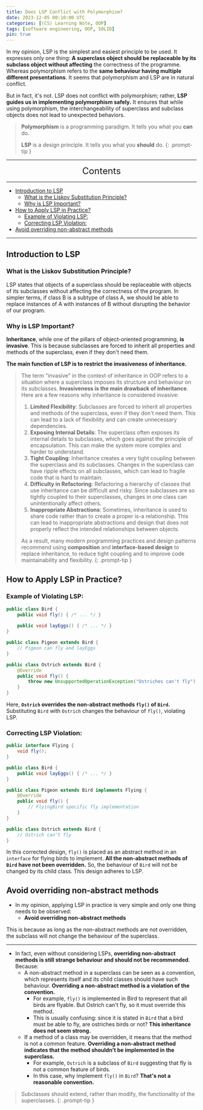 ```yaml
---
title: Does LSP Conflict with Polymorphism?
date: 2023-12-05 00:10:00 UTC
categories: [(CS) Learning Note, OOP]
tags: [software engineering, OOP, SOLID]
pin: true
---
```


In my opinion, LSP is the simplest and easiest principle to be used. It expresses only one thing: **A superclass object should be replaceable by its subclass object without affecting** the correctness of the programme. Whereas polymorphism refers to the **same behaviour having multiple different presentations**. It seems that polymorphism and LSP are in natural conflict.

But in fact, it's not. LSP does not conflict with polymorphism; rather, **LSP guides us in implementing polymorphism safely.** It ensures that while using polymorphism, the interchangeability of superclass and subclass objects does not lead to unexpected behaviors.

> **Polymorphism** is a programming paradigm. It tells you what you **can** do.
>
> **LSP** is a design principle. It tells you what you **should** do.
{: .prompt-tip }

---
<center><font size='5'> Contents </font></center>

---

<!-- TOC -->
  * [Introduction to LSP](#introduction-to-lsp)
    * [What is the Liskov Substitution Principle?](#what-is-the-liskov-substitution-principle)
    * [Why is LSP Important?](#why-is-lsp-important)
  * [How to Apply LSP in Practice?](#how-to-apply-lsp-in-practice)
    * [Example of Violating LSP:](#example-of-violating-lsp)
    * [Correcting LSP Violation:](#correcting-lsp-violation)
  * [Avoid overriding non-abstract methods](#avoid-overriding-non-abstract-methods)
<!-- TOC -->

---

## Introduction to LSP

### What is the Liskov Substitution Principle?

LSP states that objects of a superclass should be replaceable with objects of its subclasses without affecting the correctness of the program. In simpler terms, if class B is a subtype of class A, we should be able to replace instances of A with instances of B without disrupting the behavior of our program.

### Why is LSP Important?

**Inheritance**, while one of the pillars of object-oriented programming, **is invasive**. This is because subclasses are forced to inherit all properties and methods of the superclass, even if they don't need them.

**The main function of LSP is to restrict the invasiveness of inheritance.**

> The term "invasive" in the context of inheritance in OOP refers to a situation where a superclass imposes its structure and behaviour on its subclasses. **Invasiveness is the main drawback of inheritance**. Here are a few reasons why inheritance is considered invasive:
> 
> 1. **Limited Flexibility**: Subclasses are forced to inherit all properties and methods of the superclass, even if they don't need them. This can lead to a lack of flexibility and can create unnecessary dependencies.
> 2. **Exposing Internal Details**: The superclass often exposes its internal details to subclasses, which goes against the principle of encapsulation. This can make the system more complex and harder to understand.
> 3. **Tight Coupling**: Inheritance creates a very tight coupling between the superclass and its subclasses. Changes in the superclass can have ripple effects on all subclasses, which can lead to fragile code that is hard to maintain.
> 4. **Difficulty in Refactoring**: Refactoring a hierarchy of classes that use inheritance can be difficult and risky. Since subclasses are so tightly coupled to their superclasses, changes in one class can unintentionally affect others.
> 5. **Inappropriate Abstractions**: Sometimes, inheritance is used to share code rather than to create a proper is-a relationship. This can lead to inappropriate abstractions and design that does not properly reflect the intended relationships between objects.
> 
> As a result, many modern programming practices and design patterns recommend using **composition** and **interface-based design** to replace inheritance, to reduce tight coupling and to improve code maintainability and flexibility.
{: .prompt-tip }

## How to Apply LSP in Practice?

### Example of Violating LSP:

```java
public class Bird {
    public void fly() { /* ... */ }
    
    public void layEggs() { /* ... */ }
}

public class Pigeon extends Bird {
    // Pigeon can fly and layEggs
}

public class Ostrich extends Bird {
    @Override
    public void fly() {
        throw new UnsupportedOperationException("Ostriches can't fly"); // Ostrich can't fly
    }
}
```

Here, **`Ostrich` overrides the non-abstract methods `fly()` of `Bird`.** Substituting `Bird` with `Ostrich` changes the behaviour of `fly()`, violating LSP.

### Correcting LSP Violation:

```java
public interface Flying {
    void fly();
}

public class Bird {
    public void layEggs() { /* ... */ }
}

public class Pigeon extends Bird implements Flying {
    @Override
    public void fly() {
        // FlyingBird specific fly implementation
    }
}

public class Ostrich extends Bird {
    // Ostrich can't fly
}
```

In this corrected design, `fly()` is placed as an abstract method in an `interface` for flying birds to implement. **All the non-abstract methods of `Bird` have not been overridden.** So, the behaviour of `Bird` will not be changed by its child class. This design adheres to LSP.

## Avoid overriding non-abstract methods

- In my opinion, applying LSP in practice is very simple and only one thing needs to be observed:
  - **Avoid overriding non-abstract methods**

This is because as long as the non-abstract methods are not overridden, the subclass will not change the behaviour of the superclass.

---

- In fact, even without considering LSPs, **overriding non-abstract methods is still strange behaviour and should not be recommended**. Because:
  - A non-abstract method in a superclass can be seen as a convention, which represents itself and its child classes should have such behaviour. **Overriding a non-abstract method is a violation of the convention.**
    - For example, `fly()` is implemented in Bird to represent that all birds are flyable. But Ostrich can't fly, so it must override this method.
    - This is usually confusing: since it is stated in `Bird` that a bird must be able to fly, are ostriches birds or not? **This inheritance does not seem strong.**
  - If a method of a class may be overridden, it means that the method is not a common feature. **Overriding a non-abstract method indicates that the method shouldn't be implemented in the superclass.**
    - For example, `Ostrich` is a subclass of `Bird` suggesting that fly is not a common feature of birds.
    - In this case, why implement `fly()` in `Bird`? **That's not a reasonable convention.**

> Subclasses should extend, rather than modify, the functionality of the superclasses.
{: .prompt-tip }
